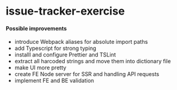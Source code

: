 # issue-tracker-exercise

#### Possible improvements

- introduce Webpack aliases for absolute import paths
- add Typescript for strong typing
- installl and configure Prettier and TSLint
- extract all harcoded strings and move them into dictionary file
- make UI more pretty
- create FE Node server for SSR and handling API requests
- implement FE and BE validation
